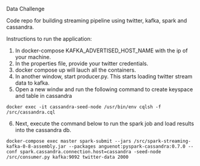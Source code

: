 Data Challenge

Code repo for building streaming pipeline using twitter, kafka, spark and cassandra. 

Instructions to run the application: 

1) In docker-compose KAFKA_ADVERTISED_HOST_NAME with the ip of your machine. 
2) In the properties file, provide your twitter credentials.
3) docker compose up will lauch all the containers. 
4) In another window, start producer.py. This starts loading twitter stream data to kafka. 
5) Open a new windw and run the following command to create keyspace and table in cassandra 
````
docker exec -it cassandra-seed-node /usr/bin/env cqlsh -f /src/cassandra.cql
````
6) Next, execute the command below to run the spark job and load results into the cassandra db. 

````
docker-compose exec master spark-submit --jars /src/spark-streaming-kafka-0-8-assembly.jar --packages anguenot:pyspark-cassandra:0.7.0 --conf spark.cassandra.connection.host=cassandra -seed-node /src/consumer.py kafka:9092 twitter-data 2000
````
